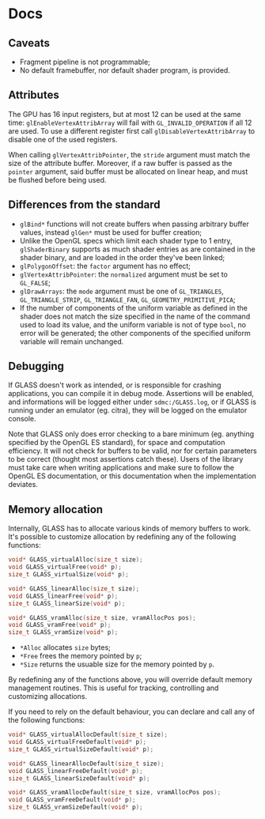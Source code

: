 # Docs

## Caveats

- Fragment pipeline is not programmable;
- No default framebuffer, nor default shader program, is provided.

## Attributes

The GPU has 16 input registers, but at most 12 can be used at the same time: `glEnableVertexAttribArray` will fail with `GL_INVALID_OPERATION` if all 12 are used. To use a different register first call `glDisableVertexAttribArray` to disable one of the used registers.

When calling `glVertexAttribPointer`, the `stride` argument must match the size of the attribute buffer. Moreover, if a raw buffer is passed as the `pointer` argument, said buffer must be allocated on linear heap, and must be flushed before being used.

## Differences from the standard

- `glBind*` functions will not create buffers when passing arbitrary buffer values, instead `glGen*` must be used for buffer creation;
- Unlike the OpenGL specs which limit each shader type to 1 entry, `glShaderBinary` supports as much shader entries as are contained in the shader binary, and are loaded in the order they've been linked;
- `glPolygonOffset`: the `factor` argument has no effect;
- `glVertexAttribPointer`: the `normalized` argument must be set to `GL_FALSE`;
- `glDrawArrays`: the `mode` argument must be one of `GL_TRIANGLES`, `GL_TRIANGLE_STRIP`, `GL_TRIANGLE_FAN`, `GL_GEOMETRY_PRIMITIVE_PICA`;
- If the number of components of the uniform variable as defined in the shader does not match the size specified in the name of the command used to load its value, and the uniform variable is not of type `bool`, no error will be generated; the other components of the specified uniform variable will remain unchanged.

## Debugging

If GLASS doesn't work as intended, or is responsible for crashing applications, you can compile it in debug mode. Assertions will be enabled, and informations will be logged either under `sdmc:/GLASS.log`, or if GLASS is running under an emulator (eg. citra), they will be logged on the emulator console.

Note that GLASS only does error checking to a bare minimum (eg. anything specified by the OpenGL ES standard), for space and computation efficiency. It will not check for buffers to be valid, nor for certain parameters to be correct (thought most assertions catch these). Users of the library must take care when writing applications and make sure to follow the OpenGL ES documentation, or this documentation when the implementation deviates.

## Memory allocation

Internally, GLASS has to allocate various kinds of memory buffers to work. It's possible to customize allocation by redefining any of the following functions:

```c
void* GLASS_virtualAlloc(size_t size);
void GLASS_virtualFree(void* p);
size_t GLASS_virtualSize(void* p);

void* GLASS_linearAlloc(size_t size);
void GLASS_linearFree(void* p);
size_t GLASS_linearSize(void* p);

void* GLASS_vramAlloc(size_t size, vramAllocPos pos);
void GLASS_vramFree(void* p);
size_t GLASS_vramSize(void* p);
```

- `*Alloc` allocates `size` bytes;
- `*Free` frees the memory pointed by `p`;
- `*Size` returns the usuable size for the memory pointed by `p`.

By redefining any of the functions above, you will override default memory management routines. This is useful for tracking, controlling and customizing allocations.

If you need to rely on the default behaviour, you can declare and call any of the following functions:

```c
void* GLASS_virtualAllocDefault(size_t size);
void GLASS_virtualFreeDefault(void* p);
size_t GLASS_virtualSizeDefault(void* p);

void* GLASS_linearAllocDefault(size_t size);
void GLASS_linearFreeDefault(void* p);
size_t GLASS_linearSizeDefault(void* p);

void* GLASS_vramAllocDefault(size_t size, vramAllocPos pos);
void GLASS_vramFreeDefault(void* p);
size_t GLASS_vramSizeDefault(void* p);
```